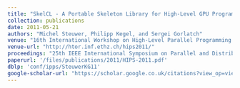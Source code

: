 ```yaml
---
title: "SkelCL - A Portable Skeleton Library for High-Level GPU Programming"
collection: publications
date: 2011-05-21
authors: "Michel Steuwer, Philipp Kegel, and Sergei Gorlatch"
venue: "16th International Workshop on High-Level Parallel Programming Models and Supportive Environments (HIPS) @ IPDPS"
venue-url: "http://htor.inf.ethz.ch/hips2011/"
proceedings: "25th IEEE International Symposium on Parallel and Distributed Processing, IPDPS 2011, Anchorage, Alaska, USA, 16-20 May 2011 - Workshop Proceedings"
paperurl: '/files/publications/2011/HIPS-2011.pdf'
dblp: 'conf/ipps/SteuwerKG11'
google-scholar-url: "https://scholar.google.co.uk/citations?view_op=view_citation&hl=en&user=XdXJRZEAAAAJ&citation_for_view=XdXJRZEAAAAJ:u5HHmVD_uO8C"
---
```

